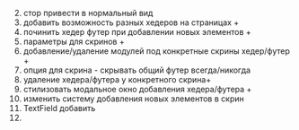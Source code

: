 2. стор привести в нормальный вид
3. добавить возможность разных хедеров на страницах +
4. починить хедер футер при добавлении новых элементов +
5. параметры для скринов +
6. добавление/удаление модулей под конкретные скрины хедер/футер +
7. опция для скрина - скрывать общий футер всегда/никогда
8. удаление хедера/футера у конкретного скрина+
9. стилизовать модальное окно добавления хедера/футера +
10. изменить систему добавления новых элементов в скрин
11. TextField добавить
12. 
